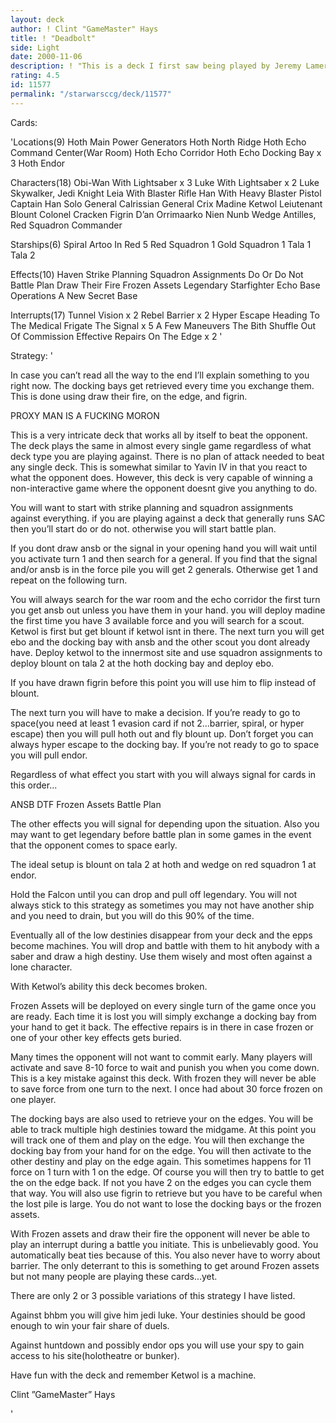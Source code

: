 ```yaml
---
layout: deck
author: ! Clint "GameMaster" Hays
title: ! "Deadbolt"
side: Light
date: 2000-11-06
description: ! "This is a deck I first saw being played by Jeremy Lamere.	This is the best version I’ve seen and I saw plenty of weaker versions over the weekend.  Its called Deadbolt cuz its a @#$%in lock"
rating: 4.5
id: 11577
permalink: "/starwarsccg/deck/11577"
---
```

Cards: 

'Locations(9)
Hoth Main Power Generators
Hoth North Ridge
Hoth Echo Command Center(War Room)
Hoth Echo Corridor
Hoth Echo Docking Bay x 3
Hoth
Endor

Characters(18)
Obi-Wan With Lightsaber x 3
Luke With Lightsaber x 2
Luke Skywalker, Jedi Knight
Leia With Blaster Rifle
Han With Heavy Blaster Pistol
Captain Han Solo
General Calrissian
General Crix Madine
Ketwol
Leiutenant Blount
Colonel Cracken
Figrin D’an
Orrimaarko
Nien Nunb
Wedge Antilles, Red Squadron Commander

Starships(6)
Spiral
Artoo In Red 5
Red Squadron 1
Gold Squadron 1
Tala 1
Tala 2

Effects(10)
Haven
Strike Planning
Squadron Assignments
Do Or Do Not
Battle Plan
Draw Their Fire
Frozen Assets
Legendary Starfighter
Echo Base Operations
A New Secret Base

Interrupts(17)
Tunnel Vision x 2
Rebel Barrier x 2
Hyper Escape
Heading To The Medical Frigate
The Signal x 5
A Few Maneuvers
The Bith Shuffle
Out Of Commission
Effective Repairs
On The Edge x 2
'

Strategy: '

In case you can’t read all the way to the end I’ll explain something to you right now.  The docking bays get retrieved every time you exchange them.  This is done using draw their fire, on the edge, and figrin.

PROXY MAN IS A FUCKING MORON


This is a very intricate deck that works all by itself to beat the opponent.  The deck plays the same in almost every single game regardless of what deck type you are playing against.  There is no plan of attack needed to beat any single deck.  This is somewhat similar to Yavin IV in that you react to what the opponent does.	However, this deck is very capable of winning a non-interactive game where the opponent doesnt give you anything to do.


You will want to start with strike planning and squadron assignments against everything.  if you are playing against a deck that generally runs SAC then you’ll start do or do not.  otherwise you will start battle plan.

If you dont draw ansb or the signal in your opening hand you will wait until you activate turn 1 and then search for a general.  If you find that the signal and/or ansb is in the force pile you will get 2 generals.	Otherwise get 1 and repeat on the following turn.

You will always search for the war room and the echo corridor the first turn you get ansb out unless you have them in your hand.  you will deploy madine the first time you have 3 available force and you will search for a scout.  Ketwol is first but get blount if ketwol isnt in there.  The next turn you will get ebo and the docking bay with ansb and the other scout you dont already have.  Deploy ketwol to the innermost site and use squadron assignments to deploy blount on tala 2 at the hoth docking bay and deploy ebo.

If you have drawn figrin before this point you will use him to flip instead of blount.

The next turn you will have to make a decision.  If you’re ready to go to space(you need at least 1 evasion card if not 2...barrier, spiral, or hyper escape) then you will pull hoth out and fly blount up.  Don’t forget you can always hyper escape to the docking bay.	If you’re not ready to go to space you will pull endor.


Regardless of what effect you start with you will always signal for cards in this order...

ANSB
DTF
Frozen Assets
Battle Plan

The other effects you will signal for depending upon the situation.  Also you may want to get legendary before battle plan in some games in the event that the opponent comes to space early.

The ideal setup is blount on tala 2 at hoth and wedge on red squadron 1 at endor.

Hold the Falcon until you can drop and pull off legendary.  You will not always stick to this strategy as sometimes you may not have another ship and you need to drain, but you will do this 90% of the time.

Eventually all of the low destinies disappear from your deck and the epps become machines.  You will drop and battle with them to hit anybody with a saber and draw a high destiny.  Use them wisely and most often against a lone character.

With Ketwol’s ability this deck becomes broken.

Frozen Assets will be deployed on every single turn of the game once you are ready.  Each time it is lost you will simply exchange a docking bay from your hand to get it back.  The effective repairs is in there in case frozen or one of your other key effects gets buried.

Many times the opponent will not want to commit early.	Many players will activate and save 8-10 force to wait and punish you when you come down.  This is a key mistake against this deck.  With frozen they will never be able to save force from one turn to the next.  I once had about 30 force frozen on one player.

The docking bays are also used to retrieve your on the edges.  You will be able to track multiple high destinies toward the midgame.  At this point you will track one of them and play on the edge.  You will then exchange the docking bay from your hand for on the edge.  You will then activate to the other destiny and play on the edge again.  This sometimes happens for 11 force on 1 turn with 1 on the edge.  Of course you will then try to battle to get the on the edge back.  If not you have 2 on the edges you can cycle them that way.  You will also use figrin to retrieve but you have to be careful when the lost pile is large.  You do not want to lose the docking bays or the frozen assets.

With Frozen assets and draw their fire the opponent will never be able to play an interrupt during a battle you initiate.  This is unbelievably good.  You automatically beat ties because of this.  You also never have to worry about barrier.  The only deterrant to this is something to get around Frozen assets but not many people are playing these cards...yet.


There are only 2 or 3 possible variations of this strategy I have listed.

Against bhbm you will give him jedi luke.  Your destinies should be good enough to win your fair share of duels.

Against huntdown and possibly endor ops you will use your spy to gain access to his site(holotheatre or bunker).


Have fun with the deck and remember Ketwol is a machine.



Clint ”GameMaster” Hays

'
